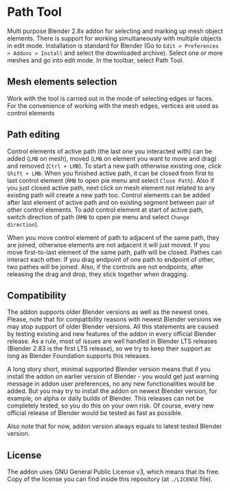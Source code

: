 # Path Tool
Multi purpose Blender 2.8x addon for selecting and marking up mesh object elements.
There is support for working simultaneously with multiple objects in edit mode. Installation is standard for Blender (Go to `Edit > Preferences > Addons > Install` and select the downloaded archive). Select one or more meshes and go into edit mode. In the toolbar, select Path Tool.

## Mesh elements selection
Work with the tool is carried out in the mode of selecting edges or faces. For the convenience of working with the mesh edges, vertices are used as control elements

## Path editing
Control elements of active path (the last one you interacted with) can be added (`LMB` on mesh), moved (`LMB` on element you want to move and drag) and removed (`Ctrl + LMB`). To start a new path otherwise existing one, click `Shift + LMB`. When you finished active path, it can be closed from first to last control element (`RMB` to open pie menu and select `Close Path`). Also if you just closed active path, next click on mesh element not related to any existing path will create a new path too. Control elements can be added after last element of active path and on existing segment between pair of other control elements. To add control element at start of active path, switch direction of path (`RMB` to open pie menu and select `Change direction`).

When you move control element of path to adjacent of the same path, they are joined, otherwise elements are not adjacent it will just moved. If you move first-to-last element of the same path, path will be closed.
Pathes can interact each other. If you drag endpoint of one path to endpoint of other, two pathes will be joined. Also, if the controls are not endpoints, after releasing the drag and drop, they stick together when dragging.

## Compatibility
The addon supports older Blender versions as well as the newest ones. Please, note that for compatibility reasons with newest Blender versions we may stop support of older Blender versions. All this statements are caused by testing existing and new features of the addon in every official Blender release. As a rule, most of issues are well handled in Blender LTS releases (Blender 2.83 is the first LTS release), so we try to keep their support as long as Blender Foundation supports this releases.

A long story short, minimal supported Blender version means that if you install the addon on earlier version of Blender - you would get just warning message in addon user preferences, no any new functionalities would be added. But you may try to install the addon on newest Blender version, for example, on alpha or daily builds of Blender. This releases can not be completely tested, so you do this on your own risk. Of course, every new official release of Blender would be tested as fast as possible.

Also note that for now, addon version always equals to latest tested Blender version.

## License
The addon uses GNU General Public License v3, which means that its free. Copy of the license you can  find inside this repository (at `./LICENSE` file).